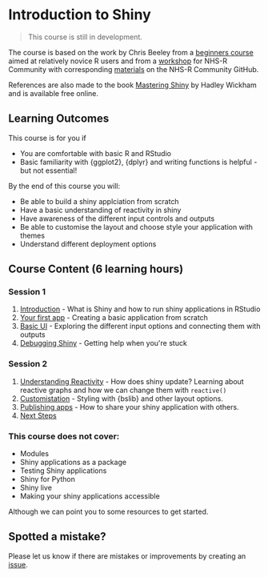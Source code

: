 
# Introduction to Shiny

<!-- badges: start -->
<!-- badges: end -->

> This course is still in development.

The course is based on the work by Chris Beeley from a [beginners course](https://github.com/ChrisBeeley/shiny_beginners/tree/main) aimed at relatively novice R users and from a [workshop](https://www.youtube.com/watch?v=wEYaeltxlys&list=PLXCrMzQaI6c1Na7BE18OsWtE1WKqrclNn&index=27) for NHS-R Community with corresponding [materials](https://github.com/nhs-r-community/shiny-training) on the NHS-R Community GitHub.

References are also made to the book [Mastering Shiny](https://mastering-shiny.org/index.html) by Hadley Wickham and is available free online.

## Learning Outcomes

This course is for you if

- You are comfortable with basic R and RStudio
- Basic familiarity with {ggplot2}, {dplyr} and writing functions is helpful - but not essential!

By the end of this course you will:

- Be able to build a shiny applciation from scratch
- Have a basic understanding of reactivity in shiny
- Have awareness of the different input controls and outputs
- Be able to customise the layout and choose style your application with themes 
- Understand different deployment options


## Course Content (6 learning hours)

### Session 1

1. [Introduction](https://nhs-r-community.github.io/shiny-beginners/01-introduction.html) - What is Shiny and how to run shiny applications in RStudio
1. [Your first app](https://nhs-r-community.github.io/shiny-beginners/first-app.html) - Creating a basic application from scratch
1. [Basic UI](https://nhs-r-community.github.io/shiny-beginners/03-basic-ui.html)  - Exploring the different input options and connecting them with outputs
1. [Debugging Shiny](https://nhs-r-community.github.io/shiny-beginners/04-debugging.html) - Getting help when you're stuck

### Session 2 

1. [Understanding Reactivity](https://nhs-r-community.github.io/shiny-beginners/05-understanding-reactivity.html) - How does shiny update? Learning about reactive graphs and how we can change them with `reactive()`
1. [Customistation](https://nhs-r-community.github.io/shiny-beginners/06-customisation.html) - Styling with {bslib} and other layout options.
1. [Publishing apps](https://nhs-r-community.github.io/shiny-beginners/07-publishing-apps.html) - How to share your shiny application with others.
1. [Next Steps](https://nhs-r-community.github.io/shiny-beginners/07-next-steps.html) 

### This course does not cover:

- Modules
- Shiny applications as a package 
- Testing Shiny applications
- Shiny for Python
- Shiny live
- Making your shiny applications accessible

Although we can point you to some resources to get started. 

## Spotted a mistake?

Please let us know if there are mistakes or improvements by creating an 
[issue](https://github.com/nhs-r-community/intro-r-rstudio/issues).  
